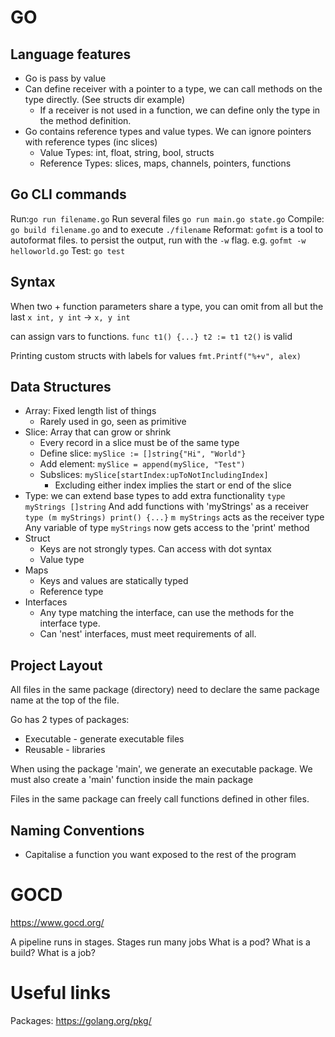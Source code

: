 # GO 

## Language features

* Go is pass by value
* Can define receiver with a pointer to a type, we can call methods on the type directly. (See structs dir example)
    * If a receiver is not used in a function, we can define only the type in the method definition.
* Go contains reference types and value types. We can ignore pointers with reference types (inc slices)
    * Value Types: int, float, string, bool, structs
    * Reference Types: slices, maps, channels, pointers, functions
    
## Go CLI commands

Run:`go run filename.go`
    Run several files `go run main.go state.go`
Compile: `go build filename.go` and to execute `./filename`
Reformat: `gofmt` is a tool to autoformat files.
    to persist the output, run with the `-w` flag. e.g. `gofmt -w helloworld.go`
Test: `go test`

## Syntax

When two + function parameters share a type, you can omit from all but the last
`x int, y int` -> `x, y int`

can assign vars to functions.
`func t1() {...}
t2 := t1
t2()` is valid

Printing custom structs with labels for values
`fmt.Printf("%+v", alex)`

## Data Structures

* Array: Fixed length list of things
    * Rarely used in go, seen as primitive
* Slice: Array that can grow or shrink
    * Every record in a slice must be of the same type  
    * Define slice: `mySlice := []string{"Hi", "World"}`
    * Add element: `mySlice = append(mySlice, "Test")`
    * Subslices: `mySlice[startIndex:upToNotIncludingIndex]`
        * Excluding either index implies the start or end of the slice      
* Type: we can extend base types to add extra functionality
    `type myStrings []string`
    And add functions with 'myStrings' as a receiver
    `type (m myStrings) print() {...}`
    `m myStrings` acts as the receiver type
    Any variable of type `myStrings` now gets access to the 'print' method
* Struct
    * Keys are not strongly types. Can access with dot syntax
    * Value type
* Maps
    * Keys and values are statically typed
    * Reference type
* Interfaces
    * Any type matching the interface, can use the methods for the interface type.
    * Can 'nest' interfaces, must meet requirements of all.
    
    
## Project Layout

All files in the same package (directory) need to declare
the same package name at the top of the file.

Go has 2 types of packages:
* Executable - generate executable files 
* Reusable - libraries

When using the package 'main', we generate an executable package.
We must also create a 'main' function inside the main package

Files in the same package can freely call functions defined in other files.

## Naming Conventions

* Capitalise a function you want exposed to the rest of the program

# GOCD

https://www.gocd.org/ 

A pipeline runs in stages.
Stages run many jobs
What is a pod?
What is a build?
What is a job?

# Useful links

Packages: https://golang.org/pkg/ 